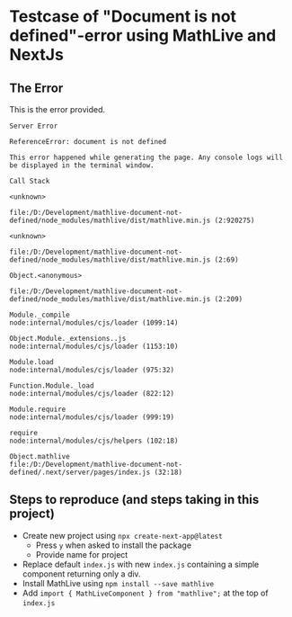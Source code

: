 # Testcase of "Document is not defined"-error using MathLive and NextJs
## The Error
This is the error provided.

```
Server Error

ReferenceError: document is not defined

This error happened while generating the page. Any console logs will be displayed in the terminal window.

Call Stack

<unknown>

file:/D:/Development/mathlive-document-not-defined/node_modules/mathlive/dist/mathlive.min.js (2:920275)

<unknown>

file:/D:/Development/mathlive-document-not-defined/node_modules/mathlive/dist/mathlive.min.js (2:69)

Object.<anonymous>

file:/D:/Development/mathlive-document-not-defined/node_modules/mathlive/dist/mathlive.min.js (2:209)

Module._compile
node:internal/modules/cjs/loader (1099:14)

Object.Module._extensions..js
node:internal/modules/cjs/loader (1153:10)

Module.load
node:internal/modules/cjs/loader (975:32)

Function.Module._load
node:internal/modules/cjs/loader (822:12)

Module.require
node:internal/modules/cjs/loader (999:19)

require
node:internal/modules/cjs/helpers (102:18)

Object.mathlive
file:/D:/Development/mathlive-document-not-defined/.next/server/pages/index.js (32:18)
```

## Steps to reproduce (and steps taking in this project)
- Create new project using `npx create-next-app@latest`
	- Press `y` when asked to install the package
	- Provide name for project
- Replace default `index.js` with new `index.js` containing a simple component returning only a div.
- Install MathLive using `npm install --save mathlive`
- Add `import { MathLiveComponent } from "mathlive";` at the top of `index.js`